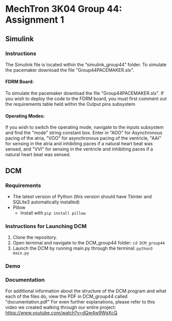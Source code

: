 # MechTron 3K04 Group 44: Assignment 1

## Simulink
### Instructions
The Simulink file is located within the “simulink_group44” folder. To simulate the pacemaker download the file "Group44PACEMAKER.slx". 

#### FDRM Board:
To simulate the pacemaker download the file "Group44PACEMAKER.slx". If you wish to deploy the code to the FDRM board, you must first comment out the requirements table held within the Output pins subsystem

#### Operating Modes:
If you wish to switch the operating mode, navigate to the inputs subsystem and find the "mode" string constant box. Enter in "AOO" for Asynchronous pacing of the atria, "VOO" for asynchronous pacing of the ventricle, "AAI" for sensing in the atria and inhibiting paces if a natural heart beat was sensed, and "VVI" for sensing in the ventricle and inhibiting paces if a natural heart beat was sensed.

## DCM
### Requirements
* The latest version of Python (this version should have Tkinter and SQLite3 automatically installed)
* Pillow
  * Install with `pip install pillow`
 
### Instructions for Launching DCM
1. Clone the repository.
2. Open terminal and navigate to the DCM_group44 folder: `cd DCM_group44`
3. Launch the DCM by running main.py through the terminal: `python3 main.py`

### Demo

### Documentation
For additional information about the structure of the DCM program and what each of the files do, view the PDF in DCM_group44 called "documentation.pdf"
For even further explanations, please refer to this video we created walking through our entire project: https://www.youtube.com/watch?v=dQw4w9WgXcQ

